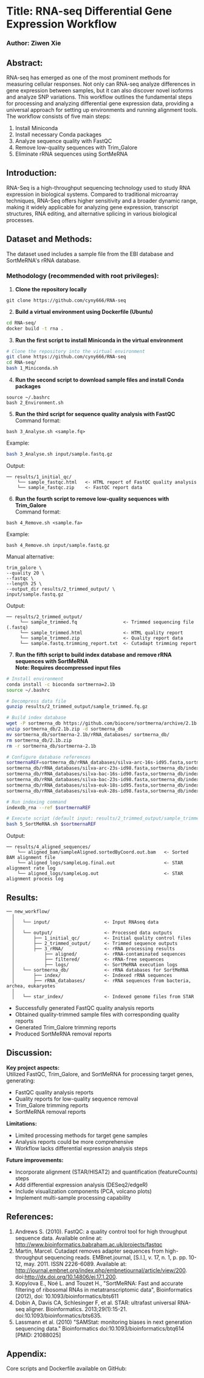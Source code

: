 # Title: RNA-seq Differential Gene Expression Workflow  

### Author: Ziwen Xie  

## Abstract:  

RNA-seq has emerged as one of the most prominent methods for measuring cellular responses. Not only can RNA-seq analyze differences in gene expression between samples, but it can also discover novel isoforms and analyze SNP variations. This workflow outlines the fundamental steps for processing and analyzing differential gene expression data, providing a universal approach for setting up environments and running alignment tools. The workflow consists of five main steps:  
1. Install Miniconda  
2. Install necessary Conda packages  
3. Analyze sequence quality with FastQC  
4. Remove low-quality sequences with Trim_Galore  
5. Eliminate rRNA sequences using SortMeRNA  

## Introduction:  

RNA-Seq is a high-throughput sequencing technology used to study RNA expression in biological systems. Compared to traditional microarray techniques, RNA-Seq offers higher sensitivity and a broader dynamic range, making it widely applicable for analyzing gene expression, transcript structures, RNA editing, and alternative splicing in various biological processes.  

## Dataset and Methods:  

The dataset used includes a sample file from the EBI database and SortMeRNA's rRNA database.  

### Methodology (recommended with root privileges):  

1. **Clone the repository locally**  
```shell
git clone https://github.com/cyny666/RNA-seq
```

2. **Build a virtual environment using Dockerfile (Ubuntu)**  
```sh
cd RNA-seq/
docker build -t rna .
```

3. **Run the first script to install Miniconda in the virtual environment**  
```sh
# Clone the repository into the virtual environment
git clone https://github.com/cyny666/RNA-seq
cd RNA-seq/
bash 1_Miniconda.sh 
```

4. **Run the second script to download sample files and install Conda packages**  
```shell
source ~/.bashrc
bash 2_Environment.sh 
```

5. **Run the third script for sequence quality analysis with FastQC**  
Command format:  
```shell
bash 3_Analyse.sh <sample.fq> 
```  
Example:  
```sh
bash 3_Analyse.sh input/sample.fastq.gz
```  
Output:  
```
── results/1_initial_qc/
    └── sample_fastqc.html   <- HTML report of FastQC quality analysis
    └── sample_fastqc.zip    <- FastQC report data
```

6. **Run the fourth script to remove low-quality sequences with Trim_Galore**  
Command format:  
```shell
bash 4_Remove.sh <sample.fa>
```  
Example:  
```shell
bash 4_Remove.sh input/sample.fastq.gz
```  
Manual alternative:  
```shell
trim_galore \
--quality 20 \
--fastqc \
--length 25 \
--output_dir results/2_trimmed_output/ \
input/sample.fastq.gz
```  
Output:  
```
── results/2_trimmed_output/
     └── sample_trimmed.fq                 <- Trimmed sequencing file (.fastq)
     └── sample_trimmed.html               <- HTML quality report
     └── sample_trimmed.zip                <- Quality report data
     └── sample.fastq.trimming_report.txt  <- Cutadapt trimming report
```

7. **Run the fifth script to build index database and remove rRNA sequences with SortMeRNA**  
**Note: Requires decompressed input files**  
```sh
# Install environment
conda install -c bioconda sortmerna=2.1b
source ~/.bashrc

# Decompress data file
gunzip results/2_trimmed_output/sample_trimmed.fq.gz 

# Build index database
wget -P sortmerna_db https://github.com/biocore/sortmerna/archive/2.1b.zip
unzip sortmerna_db/2.1b.zip -d sortmerna_db
mv sortmerna_db/sortmerna-2.1b/rRNA_databases/ sortmerna_db/
rm sortmerna_db/2.1b.zip
rm -r sortmerna_db/sortmerna-2.1b

# Configure database references
sortmernaREF=sortmerna_db/rRNA_databases/silva-arc-16s-id95.fasta,sortmerna_db/index/silva-arc-16s-id95:\
sortmerna_db/rRNA_databases/silva-arc-23s-id98.fasta,sortmerna_db/index/silva-arc-23s-id98:\
sortmerna_db/rRNA_databases/silva-bac-16s-id90.fasta,sortmerna_db/index/silva-bac-16s-id95:\
sortmerna_db/rRNA_databases/silva-bac-23s-id98.fasta,sortmerna_db/index/silva-bac-23s-id98:\
sortmerna_db/rRNA_databases/silva-euk-18s-id95.fasta,sortmerna_db/index/silva-euk-18s-id95:\
sortmerna_db/rRNA_databases/silva-euk-28s-id98.fasta,sortmerna_db/index/silva-euk-28s-id98

# Run indexing command
indexdb_rna --ref $sortmernaREF

# Execute script (default input: results/2_trimmed_output/sample_trimmed.fq)
bash 5_SortMeRNA.sh $sortmernaREF
```  
Output:  
```
── results/4_aligned_sequences/
    └── aligned_bam/sampleAligned.sortedByCoord.out.bam   <- Sorted BAM alignment file
    └── aligned_logs/sampleLog.final.out                  <- STAR alignment rate log
    └── aligned_logs/sampleLog.out                        <- STAR alignment process log
```

## Results:  

```
── new_workflow/
  │  
  │   └── input/                    <- Input RNAseq data
  │  
  │   └── output/                   <- Processed data outputs
  │       ├── 1_initial_qc/         <- Initial quality control files
  │       ├── 2_trimmed_output/     <- Trimmed sequence outputs
  │       ├── 3_rRNA/               <- rRNA processing results
  │           ├── aligned/          <- rRNA-contaminated sequences
  │           ├── filtered/         <- rRNA-free sequences
  │           ├── logs/             <- SortMeRNA execution logs
  │   └── sortmerna_db/             <- rRNA databases for SortMeRNA
  │       ├── index/                <- Indexed rRNA sequences
  │       ├── rRNA_databases/       <- rRNA sequences from bacteria, archea, eukaryotes
  │  
  │   └── star_index/               <- Indexed genome files from STAR 
```

* Successfully generated FastQC quality analysis reports  
* Obtained quality-trimmed sample files with corresponding quality reports  
* Generated Trim_Galore trimming reports  
* Produced SortMeRNA removal reports  

## Discussion:  

**Key project aspects:**  
Utilized FastQC, Trim_Galore, and SortMeRNA for processing target genes, generating:  
- FastQC quality analysis reports  
- Quality reports for low-quality sequence removal  
- Trim_Galore trimming reports  
- SortMeRNA removal reports  

**Limitations:**  
- Limited processing methods for target gene samples  
- Analysis reports could be more comprehensive  
- Workflow lacks differential expression analysis steps  

**Future improvements:**  
- Incorporate alignment (STAR/HISAT2) and quantification (featureCounts) steps  
- Add differential expression analysis (DESeq2/edgeR)  
- Include visualization components (PCA, volcano plots)  
- Implement multi-sample processing capability  

## References:  

1. Andrews S. (2010). FastQC: a quality control tool for high throughput sequence data. Available online at: http://www.bioinformatics.babraham.ac.uk/projects/fastqc  
2. Martin, Marcel. Cutadapt removes adapter sequences from high-throughput sequencing reads. EMBnet.journal, [S.l.], v. 17, n. 1, p. pp. 10-12, may. 2011. ISSN 2226-6089. Available at: http://journal.embnet.org/index.php/embnetjournal/article/view/200. doi:http://dx.doi.org/10.14806/ej.17.1.200.  
3. Kopylova E., Noé L. and Touzet H., "SortMeRNA: Fast and accurate filtering of ribosomal RNAs in metatranscriptomic data", Bioinformatics (2012), doi: 10.1093/bioinformatics/bts611  
4. Dobin A, Davis CA, Schlesinger F, et al. STAR: ultrafast universal RNA-seq aligner. Bioinformatics. 2013;29(1):15-21. doi:10.1093/bioinformatics/bts635.  
5. Lassmann et al. (2010) "SAMStat: monitoring biases in next generation sequencing data." Bioinformatics doi:10.1093/bioinformatics/btq614 [PMID: 21088025]  

## Appendix:  

Core scripts and Dockerfile available on GitHub:
